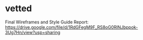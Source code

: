 # vetted
Final Wireframes and Style Guide Report: https://drive.google.com/file/d/1RdGFegM9F_RS8oG0RlNJbppok-3Ug7Hn/view?usp=sharing

